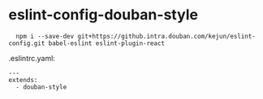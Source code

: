 # eslint-config-douban-style

```
  npm i --save-dev git+https://github.intra.douban.com/kejun/eslint-config.git babel-eslint eslint-plugin-react
```

.eslintrc.yaml:

```
---
extends:
  - douban-style
```
